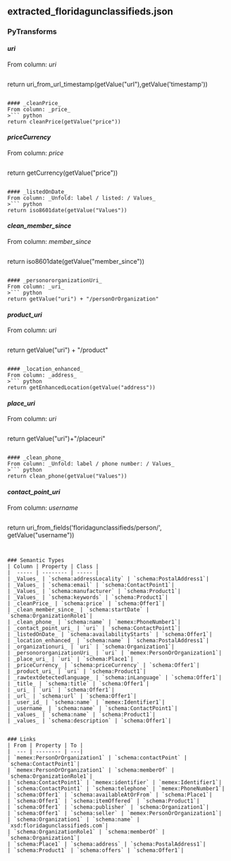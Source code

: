 ## extracted_floridagunclassifieds.json

### PyTransforms
#### _uri_
From column: _uri_
>``` python
return uri_from_url_timestamp(getValue("url"),getValue('timestamp'))
```

#### _cleanPrice_
From column: _price_
>``` python
return cleanPrice(getValue("price"))
```

#### _priceCurrency_
From column: _price_
>``` python
return getCurrency(getValue("price"))
```

#### _listedOnDate_
From column: _Unfold: label / listed: / Values_
>``` python
return iso8601date(getValue("Values"))
```

#### _clean_member_since_
From column: _member_since_
>``` python
return iso8601date(getValue("member_since"))
```

#### _personororganizationUri_
From column: _uri_
>``` python
return getValue("uri") + "/personOrOrganization"
```

#### _product_uri_
From column: _uri_
>``` python
return getValue("uri") + "/product"
```

#### _location_enhanced_
From column: _address_
>``` python
return getEnhancedLocation(getValue("address"))
```

#### _place_uri_
From column: _uri_
>``` python
return getValue("uri")+"/placeuri"
```

#### _clean_phone_
From column: _Unfold: label / phone number: / Values_
>``` python
return clean_phone(getValue("Values"))
```

#### _contact_point_uri_
From column: _username_
>``` python
return uri_from_fields('floridagunclassifieds/person/', getValue("username"))
```


### Semantic Types
| Column | Property | Class |
|  ----- | -------- | ----- |
| _Values_ | `schema:addressLocality` | `schema:PostalAddress1`|
| _Values_ | `schema:email` | `schema:ContactPoint1`|
| _Values_ | `schema:manufacturer` | `schema:Product1`|
| _Values_ | `schema:keywords` | `schema:Product1`|
| _cleanPrice_ | `schema:price` | `schema:Offer1`|
| _clean_member_since_ | `schema:startDate` | `schema:OrganizationRole1`|
| _clean_phone_ | `schema:name` | `memex:PhoneNumber1`|
| _contact_point_uri_ | `uri` | `schema:ContactPoint1`|
| _listedOnDate_ | `schema:availabilityStarts` | `schema:Offer1`|
| _location_enhanced_ | `schema:name` | `schema:PostalAddress1`|
| _organizationuri_ | `uri` | `schema:Organization1`|
| _personororganizationUri_ | `uri` | `memex:PersonOrOrganization1`|
| _place_uri_ | `uri` | `schema:Place1`|
| _priceCurrency_ | `schema:priceCurrency` | `schema:Offer1`|
| _product_uri_ | `uri` | `schema:Product1`|
| _rawtextdetectedlanguage_ | `schema:inLanguage` | `schema:Offer1`|
| _title_ | `schema:title` | `schema:Offer1`|
| _uri_ | `uri` | `schema:Offer1`|
| _url_ | `schema:url` | `schema:Offer1`|
| _user_id_ | `schema:name` | `memex:Identifier1`|
| _username_ | `schema:name` | `schema:ContactPoint1`|
| _values_ | `schema:name` | `schema:Product1`|
| _values_ | `schema:description` | `schema:Offer1`|


### Links
| From | Property | To |
|  --- | -------- | ---|
| `memex:PersonOrOrganization1` | `schema:contactPoint` | `schema:ContactPoint1`|
| `memex:PersonOrOrganization1` | `schema:memberOf` | `schema:OrganizationRole1`|
| `schema:ContactPoint1` | `memex:identifier` | `memex:Identifier1`|
| `schema:ContactPoint1` | `schema:telephone` | `memex:PhoneNumber1`|
| `schema:Offer1` | `schema:availableAtOrFrom` | `schema:Place1`|
| `schema:Offer1` | `schema:itemOffered` | `schema:Product1`|
| `schema:Offer1` | `schema:publisher` | `schema:Organization1`|
| `schema:Offer1` | `schema:seller` | `memex:PersonOrOrganization1`|
| `schema:Organization1` | `schema:name` | `xsd:floridagunclassifieds.com`|
| `schema:OrganizationRole1` | `schema:memberOf` | `schema:Organization1`|
| `schema:Place1` | `schema:address` | `schema:PostalAddress1`|
| `schema:Product1` | `schema:offers` | `schema:Offer1`|
